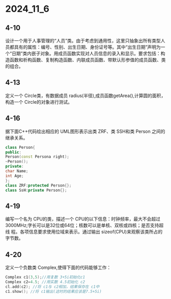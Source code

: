 # 2024_11_6

## 4-10

设计一个用于人事管理的“人员”类。由于考虑到通用性，这里只抽象出所有类型人员都具有的属性：编号、性别、出生日期、身份证号等。其中“出生日期”声明为一个“日期”类内嵌子对象。用成员函数实现对人员信息的录入和显示。要求包括：构造函数和析构函数、复制构造函数、内联成员函数、带默认形参值的成员函数、类的组合。  

## 4-13

定义一个 Circle类，有数据成员 radius(半径),成员函数getArea(),计算圆的面积，构造一个 Circle的对象进行测试。  

## 4-16

据下面C++代码绘出相应的 UML图形表示出类 ZRF、类 SSH和类 Person 之间的继承关系。  

```cpp
class Person{
public:
Person(const Persona right);
~Person();
private:
char Name;
int Age;
};
class ZRF:protected Person{};
class SsH:private Person{};
```

## 4-19

编写一个名为 CPU的类，描述一个 CPU的以下信息：时钟频率，最大不会超过3000MHz;字长可以是32位或64位；核数可以是单核、双核或四核；是否支持超线
程。各项信息要求使用位域来表示。通过输出 sizeof(CPU)来观察该类所占的字节数。  

## 4-20

定义一个负数类 Complex,使得下面的代码能够工作：  

```cpp
Complex c1(3,5);//用复数 3+5i初始化c1
Complex c2=4.5; //用实数 4.5初始化 c2
cl.add(c2); //将 c1与 c2相加，结果保存在 c1中
c1.show(); //将 c1输出(这时的结果应该是7.5+5i)
```
